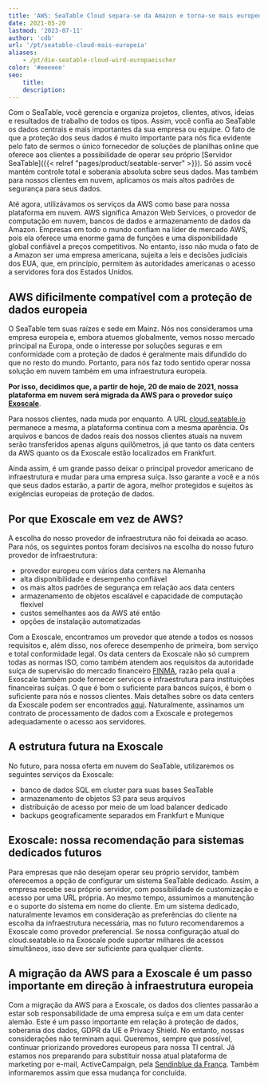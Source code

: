 ```yaml
---
title: 'AWS: SeaTable Cloud separa-se da Amazon e torna-se mais europeu'
date: 2021-05-20
lastmod: '2023-07-11'
author: 'cdb'
url: '/pt/seatable-cloud-mais-europeia'
aliases:
    - /pt/die-seatable-cloud-wird-europaeischer
color: '#eeeeee'
seo:
    title:
    description:
---
```


Com o SeaTable, você gerencia e organiza projetos, clientes, ativos, ideias e resultados de trabalho de todos os tipos. Assim, você confia ao SeaTable os dados centrais e mais importantes da sua empresa ou equipe. O fato de que a proteção dos seus dados é muito importante para nós fica evidente pelo fato de sermos o único fornecedor de soluções de planilhas online que oferece aos clientes a possibilidade de operar seu próprio [Servidor SeaTable]({{< relref "pages/product/seatable-server" >}}). Só assim você mantém controle total e soberania absoluta sobre seus dados. Mas também para nossos clientes em nuvem, aplicamos os mais altos padrões de segurança para seus dados.

Até agora, utilizávamos os serviços da AWS como base para nossa plataforma em nuvem. AWS significa Amazon Web Services, o provedor de computação em nuvem, bancos de dados e armazenamento de dados da Amazon. Empresas em todo o mundo confiam na líder de mercado AWS, pois ela oferece uma enorme gama de funções e uma disponibilidade global confiável a preços competitivos. No entanto, isso não muda o fato de a Amazon ser uma empresa americana, sujeita a leis e decisões judiciais dos EUA, que, em princípio, permitem às autoridades americanas o acesso a servidores fora dos Estados Unidos.

## AWS dificilmente compatível com a proteção de dados europeia

O SeaTable tem suas raízes e sede em Mainz. Nós nos consideramos uma empresa europeia e, embora atuemos globalmente, vemos nosso mercado principal na Europa, onde o interesse por soluções seguras e em conformidade com a proteção de dados é geralmente mais difundido do que no resto do mundo. Portanto, para nós faz todo sentido operar nossa solução em nuvem também em uma infraestrutura europeia.

**Por isso, decidimos que, a partir de hoje, 20 de maio de 2021, nossa plataforma em nuvem será migrada da AWS para o provedor suíço [Exoscale](https://www.exoscale.com/)**.

Para nossos clientes, nada muda por enquanto. A URL [cloud.seatable.io](https://cloud.seatable.io) permanece a mesma, a plataforma continua com a mesma aparência. Os arquivos e bancos de dados reais dos nossos clientes atuais na nuvem serão transferidos apenas alguns quilômetros, já que tanto os data centers da AWS quanto os da Exoscale estão localizados em Frankfurt.

Ainda assim, é um grande passo deixar o principal provedor americano de infraestrutura e mudar para uma empresa suíça. Isso garante a você e a nós que seus dados estarão, a partir de agora, melhor protegidos e sujeitos às exigências europeias de proteção de dados.

## Por que Exoscale em vez de AWS?

A escolha do nosso provedor de infraestrutura não foi deixada ao acaso. Para nós, os seguintes pontos foram decisivos na escolha do nosso futuro provedor de infraestrutura:

- provedor europeu com vários data centers na Alemanha
- alta disponibilidade e desempenho confiável
- os mais altos padrões de segurança em relação aos data centers
- armazenamento de objetos escalável e capacidade de computação flexível
- custos semelhantes aos da AWS até então
- opções de instalação automatizadas

Com a Exoscale, encontramos um provedor que atende a todos os nossos requisitos e, além disso, nos oferece desempenho de primeira, bom serviço e total conformidade legal. Os data centers da Exoscale não só cumprem todas as normas ISO, como também atendem aos requisitos da autoridade suíça de supervisão do mercado financeiro [FINMA](https://finma.ch/de/), razão pela qual a Exoscale também pode fornecer serviços e infraestrutura para instituições financeiras suíças. O que é bom o suficiente para bancos suíços, é bom o suficiente para nós e nossos clientes. Mais detalhes sobre os data centers da Exoscale podem ser encontrados [aqui](https://www.exoscale.com/compliance/). Naturalmente, assinamos um contrato de processamento de dados com a Exoscale e protegemos adequadamente o acesso aos servidores.

## A estrutura futura na Exoscale

No futuro, para nossa oferta em nuvem do SeaTable, utilizaremos os seguintes serviços da Exoscale:

- banco de dados SQL em cluster para suas bases SeaTable
- armazenamento de objetos S3 para seus arquivos
- distribuição de acesso por meio de um load balancer dedicado
- backups geograficamente separados em Frankfurt e Munique

## Exoscale: nossa recomendação para sistemas dedicados futuros

Para empresas que não desejam operar seu próprio servidor, também oferecemos a opção de configurar um sistema SeaTable dedicado. Assim, a empresa recebe seu próprio servidor, com possibilidade de customização e acesso por uma URL própria. Ao mesmo tempo, assumimos a manutenção e o suporte do sistema em nome do cliente. Em um sistema dedicado, naturalmente levamos em consideração as preferências do cliente na escolha da infraestrutura necessária, mas no futuro recomendaremos a Exoscale como provedor preferencial. Se nossa configuração atual do cloud.seatable.io na Exoscale pode suportar milhares de acessos simultâneos, isso deve ser suficiente para qualquer cliente.

## A migração da AWS para a Exoscale é um passo importante em direção à infraestrutura europeia

Com a migração da AWS para a Exoscale, os dados dos clientes passarão a estar sob responsabilidade de uma empresa suíça e em um data center alemão. Este é um passo importante em relação à proteção de dados, soberania dos dados, GDPR da UE e Privacy Shield. No entanto, nossas considerações não terminam aqui. Queremos, sempre que possível, continuar priorizando provedores europeus para nossa TI central. Já estamos nos preparando para substituir nossa atual plataforma de marketing por e-mail, ActiveCampaign, pela [Sendinblue da França](https://de.sendinblue.com/). Também informaremos assim que essa mudança for concluída.
